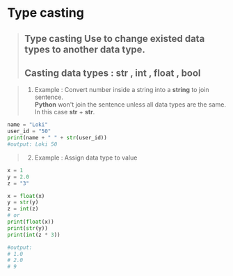 # Type casting

> ## **Type casting** Use to change existed data types to another data type.
> ## Casting data types : **str** , **int** , **float** , **bool**

> 1. Example : Convert number inside a string into a **string** to join sentence. <br>
> **Python** won't join the sentence unless all data types are the same. In this case **str** + **str**.

```python
name = "Loki"
user_id = "50"
print(name + " " + str(user_id))
#output: Loki 50
```

> 2. Example : Assign data type to value

```python
x = 1
y = 2.0
z = "3"

x = float(x)
y = str(y)
z = int(z)
# or
print(float(x))
print(str(y))
print(int(z * 3))

#output:
# 1.0
# 2.0
# 9
```